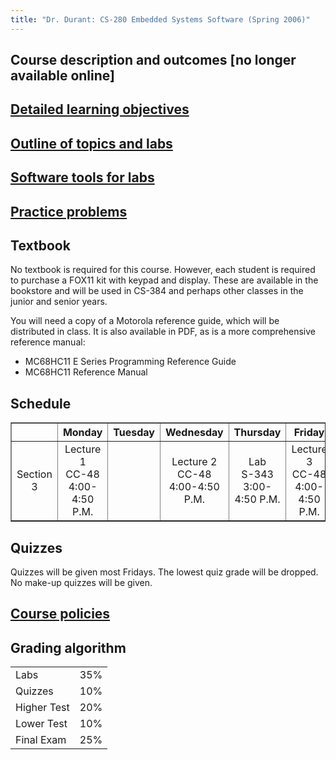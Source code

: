 ```yaml
---
title: "Dr. Durant: CS-280 Embedded Systems Software (Spring 2006)"
---
```


## Course description and outcomes [no longer available online]

## <a href="objectives.pdf">Detailed learning objectives</a>

## <a href="outline.html">Outline of topics and labs</a>

## <a href="tools/">Software tools for labs</a>

## <a href="problems.html">Practice problems</a>

## Textbook

No textbook is required for this course. However, each student is required to purchase a FOX11 kit with keypad and display. These are available in the bookstore and will be used in CS-384 and perhaps other classes in the junior and senior years.

You will need a copy of a Motorola
reference guide, which will be distributed in class. It is also available in PDF, as is a more comprehensive reference manual:

* MC68HC11 E Series Programming Reference Guide
* MC68HC11 Reference Manual

## Schedule

<table border>
<tr>
    <td></td>
    <th>Monday</th>
    <th>Tuesday</th>
    <th>Wednesday</th>
    <th>Thursday</th>
    <th>Friday</th>
</tr>
<tr align="center">
    <td>Section 3</td>
    <td>Lecture 1<br>CC-48<br>4:00-4:50 P.M.</td>
    <td>&nbsp;</td>
    <td>Lecture 2<br>CC-48<br>4:00-4:50 P.M.</td>
    <td>Lab<br>S-343<br>3:00-4:50 P.M.</td>
    <td>Lecture 3<br>CC-48<br>4:00-4:50 P.M.</td>
</tr>

</table>

## Quizzes

Quizzes will be given most Fridays. The lowest
quiz grade will be dropped. No make-up quizzes will be given.

## <a href="../policies.html">Course policies</a>

## Grading algorithm

<table>
<tr><td>Labs</td>           <td align="right">35%</td></tr>
<tr><td>Quizzes</td>        <td align="right">10%</td></tr>
<tr><td>Higher Test</td>    <td align="right">20%</td></tr>
<tr><td>Lower Test</td>     <td align="right">10%</td></tr>
<tr><td>Final Exam</td>     <td align="right">25%</td></tr>
</table>
